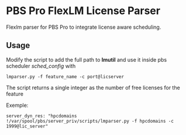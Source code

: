 # PBS Pro FlexLM License Parser
Flexlm parser for PBS Pro to integrate license aware scheduling.

## Usage

Modify the script to add the full path to **lmutil** and use it inside pbs scheduler _sched_config_ with

```
lmparser.py -f feature_name -c port@licserver
```

The script returns a single integer as the number of free licenses for the feature


Exemple:
```
server_dyn_res: "hpcdomains !/var/spool/pbs/server_priv/scripts/lmparser.py -f hpcdomains -c 1999@lic_server"
```
